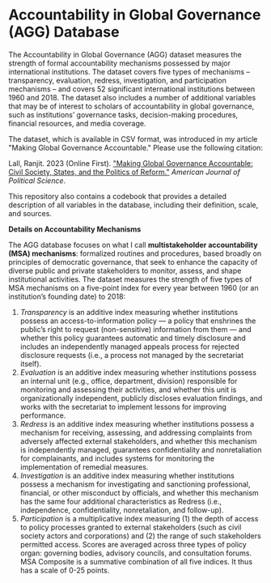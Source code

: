 # Accountability in Global Governance (AGG) Database

The Accountability in Global Governance (AGG) dataset measures the strength of formal accountability mechanisms possessed by major international institutions. The dataset covers five types of mechanisms – transparency, evaluation, redress, investigation, and participation mechanisms – and covers 52 significant international institutions between 1960 and 2018. The dataset also includes a number of additional variables that may be of interest to scholars of accountability in global governance, such as institutions’ governance tasks, decision-making procedures, financial resources, and media coverage.

The dataset, which is available in CSV format, was introduced in my article "Making Global Governance Accountable." Please use the following citation:

Lall, Ranjit. 2023 (Online First). ["Making Global Governance Accountable: Civil Society, States, and the Politics of Reform."](https://ranjitlall.github.io/assets/pdf/Lall%202023%20AJPS%20Online.pdf) _American Journal of Political Science_.

This repository also contains a codebook that provides a detailed description of all variables in the database, including their definition, scale, and sources.

**Details on Accountability Mechanisms**

The AGG database focuses on what I call **multistakeholder accountability (MSA) mechanisms**: formalized routines and procedures, based broadly on principles of democratic governance, that seek to enhance the capacity of diverse public and private stakeholders to monitor, assess, and shape institutional activities. The dataset measures the strength of five types of MSA mechanisms on a five-point index for every year between 1960 (or an institution’s founding date) to 2018:
1.	_Transparency_ is an additive index measuring whether institutions possess an access-to-information policy — a policy that enshrines the public’s right to request (non-sensitive) information from them — and whether this policy guarantees automatic and timely disclosure and includes an independently managed appeals process for rejected disclosure requests (i.e., a process not managed by the secretariat itself).
2.	_Evaluation_ is an additive index measuring whether institutions possess an internal unit (e.g., office, department, division) responsible for monitoring and assessing their activities, and whether this unit is organizationally independent, publicly discloses evaluation findings, and works with the secretariat to implement lessons for improving performance.
3.	_Redress_ is an additive index measuring whether institutions possess a mechanism for receiving, assessing, and addressing complaints from adversely affected external stakeholders, and whether this mechanism is independently managed, guarantees confidentiality and nonretaliation for complainants, and includes systems for monitoring the implementation of remedial measures.
4.	_Investigation_ is an additive index measuring whether institutions possess a mechanism for investigating and sanctioning professional, financial, or other misconduct by officials, and whether this mechanism has the same four additional characteristics as Redress (i.e., independence, confidentiality, nonretaliation, and follow-up).
5.	_Participation_ is a multiplicative index measuring (1) the depth of access to policy processes granted to external stakeholders (such as civil society actors and corporations) and (2) the range of such stakeholders permitted access. Scores are averaged across three types of policy organ: governing bodies, advisory councils, and consultation forums. 
MSA Composite is a summative combination of all five indices. It thus has a scale of 0-25 points.
